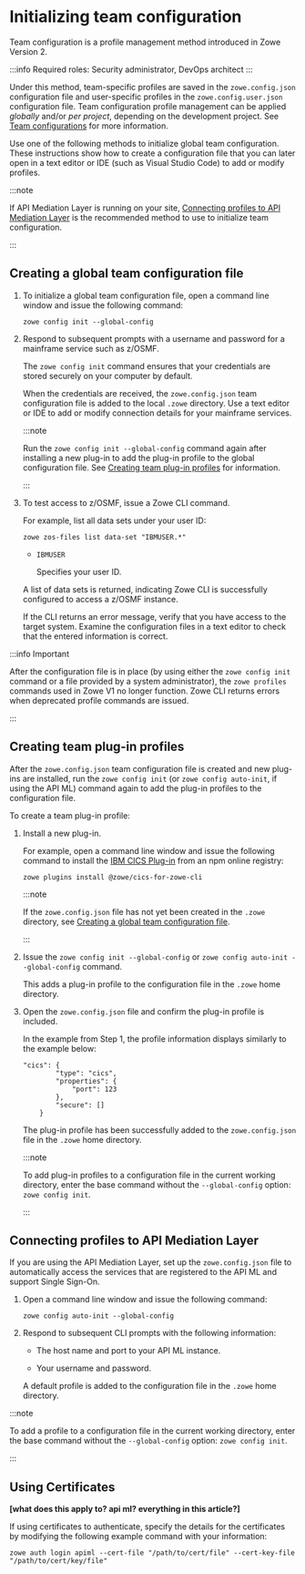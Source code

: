 # Initializing team configuration

Team configuration is a profile management method introduced in Zowe Version 2.

:::info Required roles: Security administrator, DevOps architect
:::

Under this method, team-specific profiles are saved in the `zowe.config.json` configuration file and user-specific profiles in the `zowe.config.user.json` configuration file. Team configuration profile management can be applied *globally* and/or *per project*, depending on the development project. See [Team configurations](../user-guide/cli-using-using-team-profiles.md) for more information.

Use one of the following methods to initialize global team configuration. These instructions show how to create a configuration file that you can later open in a text editor or IDE (such as Visual Studio Code) to add or modify profiles.

:::note

If API Mediation Layer is running on your site, [Connecting profiles to API Mediation Layer](#connecting-profiles-to-api-mediation-layer) is the recommended method to use to initialize team configuration.

:::

## Creating a global team configuration file

1. To initialize a global team configuration file, open a command line window and issue the following command:

    ```
    zowe config init --global-config
    ```

2. Respond to subsequent prompts with a username and password for a mainframe service such as z/OSMF.

    The `zowe config init` command ensures that your credentials are stored securely on your computer by default.

    When the credentials are received, the `zowe.config.json` team configuration file is added to the local `.zowe` directory. Use a text editor or IDE to add or modify connection details for your mainframe services.

    :::note
    
    Run the `zowe config init --global-config` command again after installing a new plug-in to add the plug-in profile to the global configuration file. See [Creating team plug-in profiles](#creating-team-plug-in-profiles) for information.

    :::

3.  To test access to z/OSMF, issue a Zowe CLI command.

    For example, list all data sets under your user ID:
    ```
    zowe zos-files list data-set "IBMUSER.*"
    ```

    - `IBMUSER`

        Specifies your user ID.

    A list of data sets is returned, indicating Zowe CLI is successfully configured to access a z/OSMF instance.

    If the CLI returns an error message, verify that you have access to the target system. Examine the configuration files in a text editor to check that the entered information is correct.

:::info Important

After the configuration file is in place (by using either the `zowe config init` command or a file provided by a system administrator), the `zowe profiles` commands used in Zowe V1 no longer function. Zowe CLI returns errors when deprecated profile commands are issued.

:::

## Creating team plug-in profiles

After the `zowe.config.json` team configuration file is created and new plug-ins are installed, run the `zowe config init` (or `zowe config auto-init`, if using the API ML) command again to add the plug-in profiles to the configuration file.

To create a team plug-in profile:

1. Install a new plug-in.

    For example, open a command line window and issue the following command to install the [IBM CICS Plug-in](../user-guide/cli-cicsplugin.md) from an npm online registry:

    ```
    zowe plugins install @zowe/cics-for-zowe-cli
    ```

    :::note
    
    If the `zowe.config.json` file has not yet been created in the `.zowe` directory, see [Creating a global team configuration file](#creating-a-global-team-configuration-file).

    :::

2. Issue the `zowe config init --global-config` or `zowe config auto-init --global-config` command.

    This adds a plug-in profile to the configuration file in the `.zowe` home directory.

3. Open the `zowe.config.json` file and confirm the plug-in profile is included.
    
    In the example from Step 1, the profile information displays similarly to the example below:

    ```
    "cics": {
            "type": "cics",
            "properties": {
                "port": 123
            },
            "secure": []
        }
    ```

    The plug-in profile has been successfully added to the `zowe.config.json` file in the `.zowe` home directory.

    :::note
    
    To add plug-in profiles to a configuration file in the current working directory, enter the base command without the `--global-config` option: `zowe config init`.

    :::

## Connecting profiles to API Mediation Layer

If you are using the API Mediation Layer, set up the `zowe.config.json` file to automatically access the services that are registered to the API ML and support Single Sign-On.

1. Open a command line window and issue the following command:

    ```
    zowe config auto-init --global-config
    ```

2. Respond to subsequent CLI prompts with the following information:

    - The host name and port to your API ML instance.
    
    - Your username and password.

    A default profile is added to the configuration file in the `.zowe` home directory.

:::note

To add a profile to a configuration file in the current working directory, enter the base command without the `--global-config` option: `zowe config init`.

:::

## Using Certificates

**[what does this apply to? api ml? everything in this article?]**

If using certificates to authenticate, specify the details for the certificates by modifying the following example command with your information:

```
zowe auth login apiml --cert-file "/path/to/cert/file" --cert-key-file "/path/to/cert/key/file"
```
